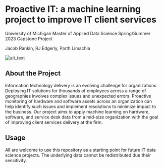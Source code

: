# Proactive IT: a machine learning project to improve IT client services
University of Michigan Master of Applied Data Science Spring/Summer 2023 Capstone Project

Jacob Rankin, RJ Edgerly, Parth Limachia

![alt_text](https://github.com/redgerly-umich/capstone_ff/blob/main/images/ProjectLogo.png?raw=true)

## About the Project
Information technology delivery is an evolving challenge for organizations. Deploying IT solutions for thousands of employees across a range of geographies involves complex issues and unexpected errors. Proactive monitoring of hardware and software assets across an organization can help identify such issues and implement resolutions to minimize impact to the business. Our project aims to apply machine learning on hardware, software, and service desk data from a mid-size organization with the goal of improving client services delivery at the firm.

## Usage 
All are welcome to use this repository as a starting point for future IT data science projects. The underlying data cannot be redistributed due their sensitivity. 
